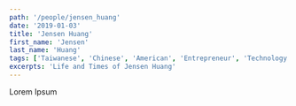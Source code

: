 ```yaml
---
path: '/people/jensen_huang'
date: '2019-01-03'
title: 'Jensen Huang'
first_name: 'Jensen'
last_name: 'Huang'
tags: ['Taiwanese', 'Chinese', 'American', 'Entrepreneur', 'Technology']
excerpts: 'Life and Times of Jensen Huang'
---
```


Lorem Ipsum
